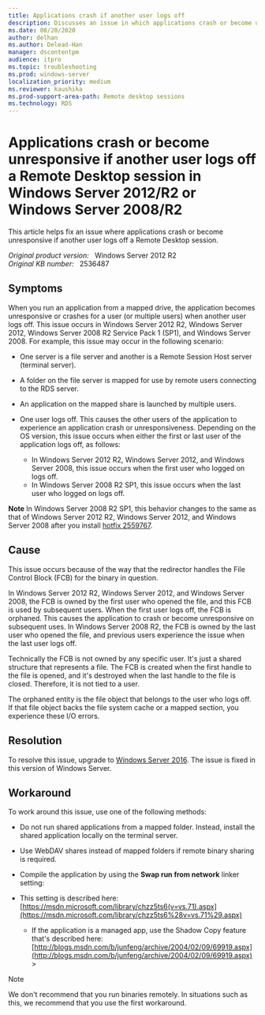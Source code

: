 ```yaml
---
title: Applications crash if another user logs off
description: Discusses an issue in which applications crash or become unresponsive if another user logs off a Remote Desktop session in Windows Server 2012/R2 or Windows Server 2008/R2.
ms.date: 08/20/2020
author: delhan
ms.author: Delead-Han
manager: dscontentpm
audience: itpro
ms.topic: troubleshooting
ms.prod: windows-server
localization_priority: medium
ms.reviewer: kaushika
ms.prod-support-area-path: Remote desktop sessions
ms.technology: RDS
---
```

# Applications crash or become unresponsive if another user logs off a Remote Desktop session in Windows Server 2012/R2 or Windows Server 2008/R2

This article helps fix an issue where applications crash or become unresponsive if another user logs off a Remote Desktop session.

_Original product version:_ &nbsp; Windows Server 2012 R2  
_Original KB number:_ &nbsp; 2536487

## Symptoms

When you run an application from a mapped drive, the application becomes unresponsive or crashes for a user (or multiple users) when another user logs off. This issue occurs in Windows Server 2012 R2, Windows Server 2012, Windows Server 2008 R2 Service Pack 1 (SP1), and Windows Server 2008.
For example, this issue may occur in the following scenario:


- One server is a file server and another is a Remote Session Host server (terminal server).
- A folder on the file server is mapped for use by remote users connecting to the RDS server.
- An application on the mapped share is launched by multiple users.
- One user logs off. This causes the other users of the application to experience an application crash or unresponsiveness. Depending on the OS version, this issue occurs when either the first or last user of the application logs off, as follows:

  - In Windows Server 2012 R2, Windows Server 2012, and Windows Server 2008, this issue occurs when the first user who logged on logs off.
  - In Windows Server 2008 R2 SP1, this issue occurs when the last user who logged on logs off.

**Note** In Windows Server 2008 R2 SP1, this behavior changes to the same as that of Windows Server 2012 R2, Windows Server 2012, and Windows Server 2008 after you install [hotfix 2559767](https://support.microsoft.com/help/2559767). 

## Cause

This issue occurs because of the way that the redirector handles the File Control Block (FCB) for the binary in question.

In Windows Server 2012 R2, Windows Server 2012, and Windows Server 2008, the FCB is owned by the first user who opened the file, and this FCB is used by subsequent users. When the first user logs off, the FCB is orphaned. This causes the application to crash or become unresponsive on subsequent uses. 
 In Windows Server 2008 R2, the FCB is owned by the last user who opened the file, and previous users experience the issue when the last user logs off.  

Technically the FCB is not owned by any specific user. It's just a shared structure that represents a file. The FCB is created when the first handle to the file is opened, and it's destroyed when the last handle to the file is closed. Therefore, it is not tied to a user.  

The orphaned entity is the file object that belongs to the user who logs off. If that file object backs the file system cache or a mapped section, you experience these I/O errors. 

## Resolution

To resolve this issue, upgrade to [Windows Server 2016](https://www.microsoft.com/cloud-platform/windows-server). The issue is fixed in this version of Windows Server.

## Workaround

To work around this issue, use one of the following methods:

- Do not run shared applications from a mapped folder. Instead, install the shared application locally on the terminal server.
- Use WebDAV shares instead of mapped folders if remote binary sharing is required.
- Compile the application by using the **Swap run from network** linker setting:

- This setting is described here: [https://msdn.microsoft.com/library/chzz5ts6(v=vs.71).aspx](https://msdn.microsoft.com/library/chzz5ts6%28v=vs.71%29.aspx) 
  - If the application is a managed app, use the Shadow Copy feature that's described here: [http://blogs.msdn.com/b/junfeng/archive/2004/02/09/69919.aspx](http://blogs.msdn.com/b/junfeng/archive/2004/02/09/69919.aspx) > 

> [!NOTE]
> We don't recommend that you run binaries remotely. In situations such as this, we recommend that you use the first workaround.
